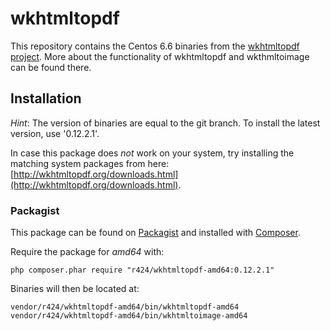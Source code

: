 wkhtmltopdf
================

This repository contains the Centos 6.6 binaries from the [wkhtmltopdf project](http://wkhtmltopdf.org/).
More about the functionality of wkhtmltopdf and wkthmltoimage can be found there.

## Installation

_Hint_:
The version of binaries are equal to the git branch.
To install the latest version, use '0.12.2.1'.

In case this package does _not_ work on your system, try installing the matching system packages from here: [http://wkhtmltopdf.org/downloads.html](http://wkhtmltopdf.org/downloads.html).

### Packagist

This package can be found on [Packagist](http://packagist.org) and installed with [Composer](https://getcomposer.org/).

Require the package for _amd64_ with:

    php composer.phar require "r424/wkhtmltopdf-amd64:0.12.2.1"

Binaries will then be located at:

    vendor/r424/wkhtmltopdf-amd64/bin/wkhtmltopdf-amd64
    vendor/r424/wkhtmltopdf-amd64/bin/wkhtmltoimage-amd64


